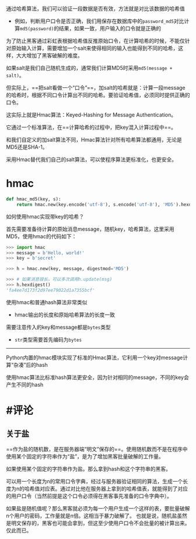 通过哈希算法，我们可以验证一段数据是否有效，方法就是对比该数据的哈希值

- 例如，判断用户口令是否正确，我们用保存在数据库中的`password_md5`对比计算`md5(password)`的结果，如果一致，用户输入的口令就是正确的



为了防止黑客通过彩虹表根据哈希值反推原始口令，在计算哈希的时候，不能仅针对原始输入计算，需要增加一个salt来使得相同的输入也能得到不同的哈希，这样，大大增加了黑客破解的难度。



如果salt是我们自己随机生成的，通常我们计算MD5时采用`md5(message + salt)`。

但实际上，==把salt看做一个“口令”==，加salt的哈希就是：计算一段message的哈希时，根据不同口令计算出不同的哈希。要验证哈希值，必须同时提供正确的口令。



这实际上就是Hmac算法：Keyed-Hashing for Message Authentication。

它通过一个标准算法，在==计算哈希的过程中，把key混入计算过程中==。



和我们自定义的加salt算法不同，Hmac算法针对所有哈希算法都通用，无论是MD5还是SHA-1。

采用Hmac替代我们自己的salt算法，可以使程序算法更标准化，也更安全。





# hmac

```python
def hmac_md5(key, s):
    return hmac.new(key.encode('utf-8'), s.encode('utf-8'), 'MD5').hexdigest()
```



如何使用hmac实现带key的哈希？

首先需要准备待计算的原始消息message，随机key，哈希算法，这里采用MD5，使用hmac的代码如下：

```python
>>> import hmac
>>> message = b'Hello, world!'
>>> key = b'secret'

>>> h = hmac.new(key, message, digestmod='MD5')

>>> # 如果消息很长，可以多次调用h.update(msg)
>>> h.hexdigest()
'fa4ee7d173f2d97ee79022d1a7355bcf'
```

使用hmac和普通hash算法非常类似

- hmac输出的长度和原始哈希算法的长度一致



需要注意传入的key和message都是`bytes`类型

- `str`类型需要首先编码为`bytes`

---

Python内置的hmac模块实现了标准的Hmac算法，它利用一个key对message计算“杂凑”后的hash

使用hmac算法比标准hash算法更安全，因为针对相同的message，不同的key会产生不同的hash



# #评论

## 关于盐

==作为盐的随机数，是在服务器端“明文”保存的==。使用随机数而不是在程序中使用某个固定的字符串作为“盐”，是为了增加黑客批量破解的工作量。



如果使用某个固定的字符串作为盐。那么拿到hash和这个字符串的黑客。

可以用一个长度为n的常用口令字典，经过与服务器验证相同的算法，生成一个长度为n的哈希值对应表。通过对比他在服务器上拿到的哈希值表，就能得到了对应的用户口令（当然前提是这个口令必须得在黑客事先准备的口令字典中）。



如果盐是随机值呢？那么黑客就必须为每一个用户生成一个这样的表，要批量破解n个用户的密码，工作量就是n倍。这相当于暴力破解了。
也就是说，随机盐虽然是明文保存的，黑客也可能会拿到，但这至少使用户口令不会批量的被计算出来。仅此而已。